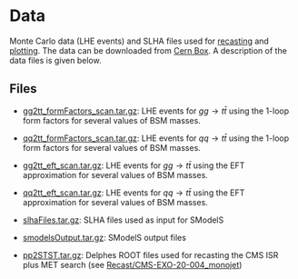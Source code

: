 # Data

Monte Carlo data (LHE events) and SLHA files used for [recasting](../Recast) and [plotting](../plotting/).
The data can be downloaded from [Cern Box](https://cernbox.cern.ch/s/B63F7DJu1rbRbxT).
A description of the data files is given below.

## Files

* [gg2tt_formFactors_scan.tar.gz](./gg2tt_formFactors_scan.tar.gz): LHE events for $g g \to t \bar{t}$ using the 1-loop form factors for several values of BSM masses.

* [qq2tt_formFactors_scan.tar.gz](./qq2tt_formFactors_scan.tar.gz): LHE events for $q q \to t \bar{t}$ using the 1-loop form factors for several values of BSM masses.

* [gg2tt_eft_scan.tar.gz](./gg2tt_eft_scan.tar.gz): LHE events for $g g \to t \bar{t}$ using the EFT approximation for several values of BSM masses.

* [qq2tt_eft_scan.tar.gz](./qq2tt_eft_scan.tar.gz): LHE events for $q q \to t \bar{t}$ using the EFT approximation for several values of BSM masses.

* [slhaFiles.tar.gz](./slhaFiles.tar.gz): SLHA files used as input for SModelS

* [smodelsOutput.tar.gz](./smodelsOutput.tar.gz): SModelS output files

* [pp2STST.tar.gz](./pp2STST.tar.gz): Delphes ROOT files used for recasting the CMS ISR plus MET search (see [Recast/CMS-EXO-20-004_monojet](../Recast/CMS-EXO-20-004_monojet/))
